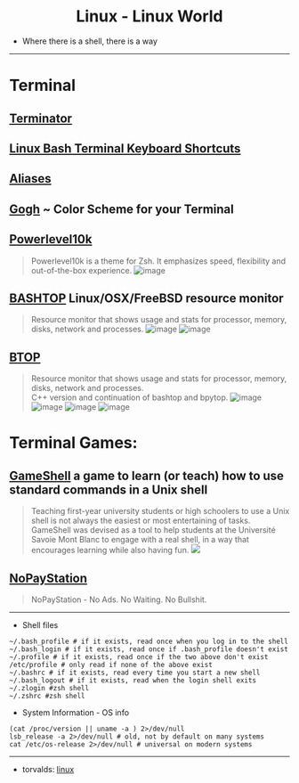 <div align="center">

  <h1>Linux - Linux World</h1>

</div>

- Where there is a shell, there is a way

---

# Terminal
## [Terminator](Terminator.md)
## [Linux Bash Terminal Keyboard Shortcuts](https://github.com/Anlominus/Linux/blob/main/Terminal/Shortcuts.md)
## [Aliases](https://github.com/Anlominus/Linux/blob/main/Terminal/Aliases.md)
## [Gogh](https://github.com/Gogh-Co/Gogh) ~ Color Scheme for your Terminal
## [Powerlevel10k](https://github.com/romkatv/powerlevel10k)
  > Powerlevel10k is a theme for Zsh. It emphasizes speed, flexibility and out-of-the-box experience.
  > ![image](https://user-images.githubusercontent.com/51442719/174651686-c7c34d98-f3bf-4f63-988f-f0aa6a0320d7.png)
## [BASHTOP](https://github.com/aristocratos/bashtop) Linux/OSX/FreeBSD resource monitor
  > Resource monitor that shows usage and stats for processor, memory, disks, network and processes.
  > ![image](https://user-images.githubusercontent.com/51442719/174652127-7bad5d89-16d8-4e1f-9df6-94c9e7635237.png)
  > ![image](https://user-images.githubusercontent.com/51442719/174652071-793764fd-455e-4ef6-b6a8-578b943652ab.png)
## [BTOP](https://github.com/aristocratos/btop)
  > Resource monitor that shows usage and stats for processor, memory, disks, network and processes. <br>
  > C++ version and continuation of bashtop and bpytop.
  > ![image](https://user-images.githubusercontent.com/51442719/174652386-910dbc56-1368-44c6-9940-3916d69db100.png)
  > ![image](https://user-images.githubusercontent.com/51442719/174652459-b337ce79-72ea-47d1-ba49-e3c9b093fba5.png)
  > ![image](https://user-images.githubusercontent.com/51442719/174652475-3475aa3b-2d02-4aaf-b126-bc228b48d53f.png)
  > ![image](https://user-images.githubusercontent.com/51442719/174652486-6c26e7d1-897a-49ac-b4b3-63525fde4d0e.png)

# Terminal Games:
## [GameShell](https://github.com/phyver/GameShell) a game to learn (or teach) how to use standard commands in a Unix shell
  > Teaching first-year university students or high schoolers to use a Unix shell is not always the easiest or most entertaining of tasks. <br>
  > GameShell was devised as a tool to help students at the Université Savoie Mont Blanc to engage with a real shell, in a way that encourages learning while also having fun.
  > ![](https://github.com/phyver/GameShell/raw/master/Images/gameshell_first_mission_small.gif)
## [NoPayStation](https://nopaystation.com/)
  > NoPayStation - No Ads. No Waiting. No Bullshit.

---

- Shell files
```shell
~/.bash_profile # if it exists, read once when you log in to the shell
~/.bash_login # if it exists, read once if .bash_profile doesn't exist
~/.profile # if it exists, read once if the two above don't exist
/etc/profile # only read if none of the above exist
~/.bashrc # if it exists, read every time you start a new shell
~/.bash_logout # if it exists, read when the login shell exits
~/.zlogin #zsh shell
~/.zshrc #zsh shell
```


- System Information - OS info
```shell
(cat /proc/version || uname -a ) 2>/dev/null
lsb_release -a 2>/dev/null # old, not by default on many systems
cat /etc/os-release 2>/dev/null # universal on modern systems
```

---

- torvalds: [linux](https://github.com/torvalds/linux)

